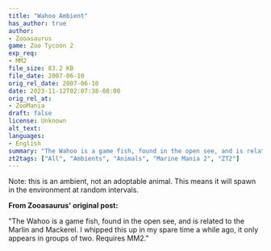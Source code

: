 ```yaml
---
title: "Wahoo Ambient"
has_author: true
author: 
- Zooasaurus
game: Zoo Tycoon 2
exp_req: 
- MM2
file_size: 83.2 KB
file_date: 2007-06-10
orig_rel_date: 2007-06-10
date: 2023-11-12T02:07:38-08:00
orig_rel_at: 
- ZooMania
draft: false
license: Unknown
alt_text: 
languages:
- English
summary: "The Wahoo is a game fish, found in the open see, and is related to the Marlin and Mackerel."
zt2tags: ["All", "Ambients", "Animals", "Marine Mania 2", "ZT2"]
---
```


Note: this is an ambient, not an adoptable animal. This means it will spawn in the environment at random intervals.

**From Zooasaurus' original post:**

"The Wahoo is a game fish, found in the open see, and is related to the Marlin and Mackerel.  I whipped this up in my spare time a while ago, it only appears in groups of two.  Requires MM2."
